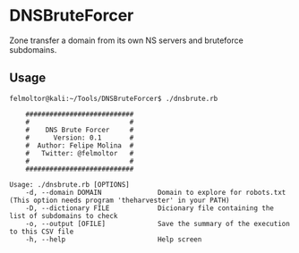DNSBruteForcer
==============

Zone transfer a domain  from its own NS servers and bruteforce subdomains.

Usage
-----

```
felmoltor@kali:~/Tools/DNSBruteForcer$ ./dnsbrute.rb 

    ###########################
    #                         #
    #    DNS Brute Forcer     # 
    #      Version: 0.1       #
    #  Author: Felipe Molina  #
    #   Twitter: @felmoltor   #
    #                         #
    ###########################

Usage: ./dnsbrute.rb [OPTIONS]
    -d, --domain DOMAIN              Domain to explore for robots.txt (This option needs program 'theharvester' in your PATH)
    -D, --dictionary FILE            Dicionary file containing the list of subdomains to check
    -o, --output [OFILE]             Save the summary of the execution to this CSV file
    -h, --help                       Help screen
```

